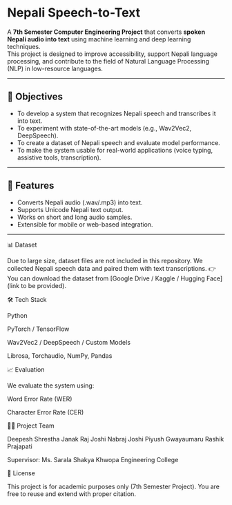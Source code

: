 # Nepali Speech-to-Text

A **7th Semester Computer Engineering Project** that converts **spoken Nepali audio into text** using machine learning and deep learning techniques.  
This project is designed to improve accessibility, support Nepali language processing, and contribute to the field of Natural Language Processing (NLP) in low-resource languages.

---

## 🎯 Objectives
- To develop a system that recognizes Nepali speech and transcribes it into text.  
- To experiment with state-of-the-art models (e.g., Wav2Vec2, DeepSpeech).  
- To create a dataset of Nepali speech and evaluate model performance.  
- To make the system usable for real-world applications (voice typing, assistive tools, transcription).

---

## 🚀 Features
- Converts Nepali audio (.wav/.mp3) into text.  
- Supports Unicode Nepali text output.  
- Works on short and long audio samples.  
- Extensible for mobile or web-based integration.  

---
📊 Dataset

Due to large size, dataset files are not included in this repository.
We collected Nepali speech data and paired them with text transcriptions.
👉 You can download the dataset from [Google Drive / Kaggle / Hugging Face] (link to be provided).

🛠️ Tech Stack

Python

PyTorch / TensorFlow

Wav2Vec2 / DeepSpeech / Custom Models

Librosa, Torchaudio, NumPy, Pandas

📈 Evaluation

We evaluate the system using:

Word Error Rate (WER)

Character Error Rate (CER)


👨‍🎓 Project Team

Deepesh Shrestha 
Janak Raj Joshi
Nabraj Joshi
Piyush Gwayaumaru
Rashik Prajapati

Supervisor: Ms. Sarala Shakya
Khwopa Engineering College

📜 License

This project is for academic purposes only (7th Semester Project).
You are free to reuse and extend with proper citation.

